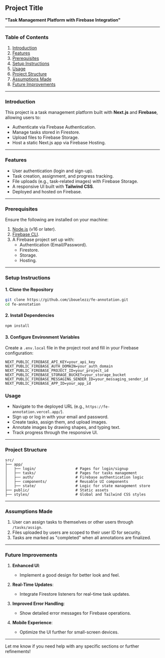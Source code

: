 ## **Project Title**

**"Task Management Platform with Firebase Integration"**

---

### **Table of Contents**

1. [Introduction](#introduction)
2. [Features](#features)
3. [Prerequisites](#prerequisites)
4. [Setup Instructions](#setup-instructions)
5. [Usage](#usage)
6. [Project Structure](#project-structure)
7. [Assumptions Made](#assumptions-made)
8. [Future Improvements](#future-improvements)

---

### **Introduction**

This project is a task management platform built with **Next.js** and **Firebase**, allowing users to:

-   Authenticate via Firebase Authentication.
-   Manage tasks stored in Firestore.
-   Upload files to Firebase Storage.
-   Host a static Next.js app via Firebase Hosting.

---

### **Features**

-   User authentication (login and sign-up).
-   Task creation, assignment, and progress tracking.
-   File uploads (e.g., task-related images) with Firebase Storage.
-   A responsive UI built with **Tailwind CSS**.
-   Deployed and hosted on Firebase.

---

### **Prerequisites**

Ensure the following are installed on your machine:

1. [Node.js](https://nodejs.org/) (v16 or later).
2. [Firebase CLI](https://firebase.google.com/docs/cli).
3. A Firebase project set up with:
    - Authentication (Email/Password).
    - Firestore.
    - Storage.
    - Hosting.

---

### **Setup Instructions**

#### 1. **Clone the Repository**

```bash
git clone https://github.com/ibouelezz/fe-annotation.git
cd fe-annotation
```

#### 2. **Install Dependencies**

```bash
npm install
```

#### 3. **Configure Environment Variables**

Create a `.env.local` file in the project root and fill in your Firebase configuration:

```env
NEXT_PUBLIC_FIREBASE_API_KEY=your_api_key
NEXT_PUBLIC_FIREBASE_AUTH_DOMAIN=your_auth_domain
NEXT_PUBLIC_FIREBASE_PROJECT_ID=your_project_id
NEXT_PUBLIC_FIREBASE_STORAGE_BUCKET=your_storage_bucket
NEXT_PUBLIC_FIREBASE_MESSAGING_SENDER_ID=your_messaging_sender_id
NEXT_PUBLIC_FIREBASE_APP_ID=your_app_id
```

### **Usage**

-   Navigate to the deployed URL (e.g., `https://fe-annotation.vercel.app/`).
-   Sign up or log in with your email and password.
-   Create tasks, assign them, and upload images.
-   Annotate images by drawing shapes, and typing text.
-   Track progress through the responsive UI.

---

### **Project Structure**

```plaintext
src/
├── app/
│   ├── login/                  # Pages for login/signup
│   ├── tasks/                  # Pages for tasks management
│   ├── auth/                   # Firebase authentication logic
│   ├── components/             # Reusable UI components
│   ├── state/                  # Logic for state management store
├── public/                     # Static assets
├── styles/                     # Global and Tailwind CSS styles
```

---

### **Assumptions Made**

1. User can assign tasks to themselves or other users through `/tasks/assign`.
2. Files uploaded by users are scoped to their user ID for security.
3. Tasks are marked as "completed" when all annotations are finalized.

---

### **Future Improvements**

1. **Enhanced UI**:
    - Implement a good design for better look and feel.
2. **Real-Time Updates**:

    - Integrate Firestore listeners for real-time task updates.

3. **Improved Error Handling**:

    - Show detailed error messages for Firebase operations.

4. **Mobile Experience**:
    - Optimize the UI further for small-screen devices.

---

Let me know if you need help with any specific sections or further refinements!
